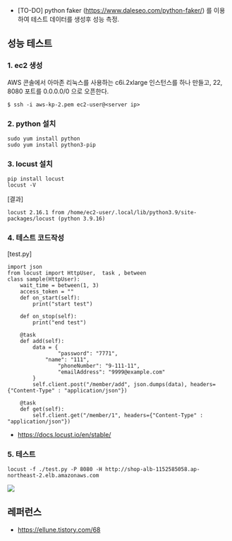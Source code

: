 * [TO-DO] python faker (https://www.daleseo.com/python-faker/) 를 이용하여 테스트 데이터를 생성후 성능 측정.

## 성능 테스트 ##

### 1. ec2 생성 ###
AWS 콘솔에서 아마존 리눅스를 사용하는 c6i.2xlarge 인스턴스를 하나 만들고, 22, 8080 포트를 0.0.0.0/0 으로 오픈한다.
```
$ ssh -i aws-kp-2.pem ec2-user@<server ip> 
```

### 2. python 설치 ###
```
sudo yum install python
sudo yum install python3-pip
```

### 3. locust 설치 ###
```
pip install locust
locust -V
```

[결과]
```
locust 2.16.1 from /home/ec2-user/.local/lib/python3.9/site-packages/locust (python 3.9.16)
```

### 4. 테스트 코드작성 ###
[test.py]
```
import json
from locust import HttpUser,  task , between
class sample(HttpUser):
	wait_time = between(1, 3)
	access_token = ""
	def on_start(self):		
		print("start test")		

	def on_stop(self):		
		print("end test")		

	@task
	def add(self):
		data = {	
		    	"password": "7771",
			"name": "111",
    			"phoneNumber": "9-111-11",
    			"emailAddress": "9999@example.com"
		}
		self.client.post("/member/add", json.dumps(data), headers={"Content-Type" : "application/json"})

	@task
	def get(self):
		self.client.get("/member/1", headers={"Content-Type" : "application/json"})
```
- https://docs.locust.io/en/stable/
  
### 5. 테스트 ###
```
locust -f ./test.py -P 8080 -H http://shop-alb-1152585058.ap-northeast-2.elb.amazonaws.com
```
![](https://github.com/gnosia93/eks-on-aws/blob/main/images/%20locust.png)



## 레퍼런스 ##

* https://ellune.tistory.com/68
